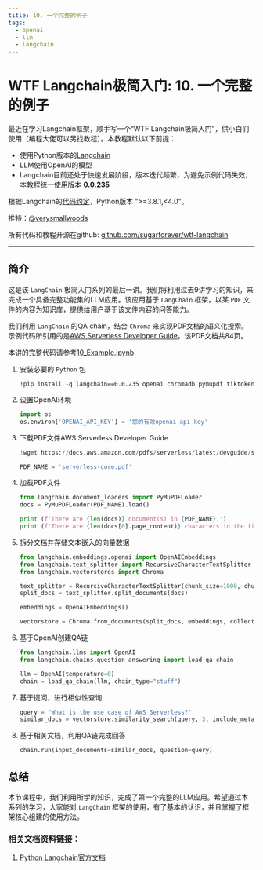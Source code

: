 ```yaml
---
title: 10. 一个完整的例子
tags:
  - openai
  - llm
  - langchain
---
```


# WTF Langchain极简入门: 10. 一个完整的例子

最近在学习Langchain框架，顺手写一个“WTF Langchain极简入门”，供小白们使用（编程大佬可以另找教程）。本教程默认以下前提：
- 使用Python版本的[Langchain](https://github.com/hwchase17/langchain)
- LLM使用OpenAI的模型
- Langchain目前还处于快速发展阶段，版本迭代频繁，为避免示例代码失效，本教程统一使用版本 **0.0.235**

根据Langchain的[代码约定](https://github.com/hwchase17/langchain/blob/v0.0.235/pyproject.toml#L14C1-L14C24)，Python版本 ">=3.8.1,<4.0"。

推特：[@verysmallwoods](https://twitter.com/verysmallwoods)

所有代码和教程开源在github: [github.com/sugarforever/wtf-langchain](https://github.com/sugarforever/wtf-langchain)

-----

## 简介

这是该 `LangChain` 极简入门系列的最后一讲。我们将利用过去9讲学习的知识，来完成一个具备完整功能集的LLM应用。该应用基于 `LangChain` 框架，以某 `PDF` 文件的内容为知识库，提供给用户基于该文件内容的问答能力。

我们利用 `LangChain` 的QA chain，结合 `Chroma` 来实现PDF文档的语义化搜索。示例代码所引用的是[AWS Serverless
Developer Guide](https://docs.aws.amazon.com/pdfs/serverless/latest/devguide/serverless-core.pdf)，该PDF文档共84页。

本讲的完整代码请参考[10_Example.jpynb]()

1. 安装必要的 `Python` 包

    ```shell
    !pip install -q langchain==0.0.235 openai chromadb pymupdf tiktoken
    ```

2. 设置OpenAI环境

    ```python
    import os
    os.environ['OPENAI_API_KEY'] = '您的有效openai api key'
    ```

3. 下载PDF文件AWS Serverless Developer Guide

    ```python
    !wget https://docs.aws.amazon.com/pdfs/serverless/latest/devguide/serverless-core.pdf

    PDF_NAME = 'serverless-core.pdf'
    ```

4. 加载PDF文件

    ```python
    from langchain.document_loaders import PyMuPDFLoader
    docs = PyMuPDFLoader(PDF_NAME).load()

    print (f'There are {len(docs)} document(s) in {PDF_NAME}.')
    print (f'There are {len(docs[0].page_content)} characters in the first page of your document.')
    ```

5. 拆分文档并存储文本嵌入的向量数据

    ```python
    from langchain.embeddings.openai import OpenAIEmbeddings
    from langchain.text_splitter import RecursiveCharacterTextSplitter
    from langchain.vectorstores import Chroma

    text_splitter = RecursiveCharacterTextSplitter(chunk_size=1000, chunk_overlap=200)
    split_docs = text_splitter.split_documents(docs)

    embeddings = OpenAIEmbeddings()

    vectorstore = Chroma.from_documents(split_docs, embeddings, collection_name="serverless_guide")
    ```

6. 基于OpenAI创建QA链

    ```python
    from langchain.llms import OpenAI
    from langchain.chains.question_answering import load_qa_chain

    llm = OpenAI(temperature=0)
    chain = load_qa_chain(llm, chain_type="stuff")
    ```

7. 基于提问，进行相似性查询
    
    ```python
    query = "What is the use case of AWS Serverless?"
    similar_docs = vectorstore.similarity_search(query, 3, include_metadata=True)
    ```

8. 基于相关文档，利用QA链完成回答

    ```python
    chain.run(input_documents=similar_docs, question=query)
    ```

## 总结

本节课程中，我们利用所学的知识，完成了第一个完整的LLM应用。希望通过本系列的学习，大家能对 `LangChain` 框架的使用，有了基本的认识，并且掌握了框架核心组建的使用方法。

### 相关文档资料链接：
1. [Python Langchain官方文档](https://python.langchain.com/docs/get_started/introduction.html) 